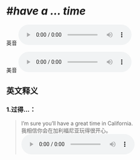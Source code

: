 # ***\#have a ... time*** 
英音
<audio src="./media/have a ... time1_AAC.aac" controls="controls"></audio>

美音
<audio src="./media/have a ... time2_AAC.aac" controls="controls"></audio>



  

英文释义
---
### 1.**过得…：**  

 > I’m sure you’ll have a great time in California.   
 > 我相信你会在加利福尼亚玩得很开心。    
<audio src="./media/time-21.aac" controls="controls"></audio>


